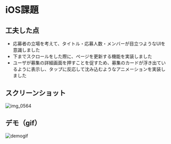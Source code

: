 # iOS課題
## 工夫した点
* 応募者の立場を考えて、タイトル・応募人数・メンバーが目立つようなUIを意識しました
* 下までスクロールをした際に、ページを更新する機能を実装しました
* ユーザが募集の詳細画面を押すことを促すため、募集のカードが浮き出ているように表示し、タップに反応して沈み込むようなアニメーションを実装しました

## スクリーンショット
![img_0564](https://user-images.githubusercontent.com/20876842/40616503-510d31da-62c6-11e8-9529-969d1327bbab.PNG)

## デモ（gif）
![demogif](https://user-images.githubusercontent.com/20876842/40619056-928296a2-62ce-11e8-9083-c99806d53f60.gif)
